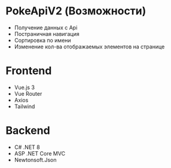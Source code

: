 # PokeApiV2 (Возможности)
* Получение данных с Api
* Постраничная навигация
* Сортировка по имени
* Изменение кол-ва отображаемых элементов на странице

# Frontend
* Vue.js 3
* Vue Router
* Axios
* Tailwind

# Backend
* C# .NET 8
* ASP .NET Core MVC
* Newtonsoft.Json